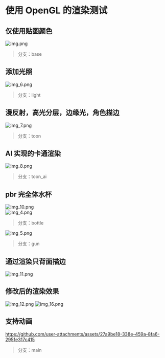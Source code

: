 # 使用 OpenGL 的渲染测试
## 仅使用贴图颜色
![img.png](img.png)
> 分支：base
## 添加光照
![img_6.png](img_6.png)
> 分支：light
## 漫反射，高光分层，边缘光，角色描边
![img_7.png](img_7.png)
> 分支：toon
## AI 实现的卡通渲染
![img_8.png](img_8.png)
> 分支：toon_ai
## pbr 完全体水杯
![img_10.png](img_10.png)<br>
![img_4.png](img_4.png)
> 分支：bottle

![img_5.png](img_5.png)
> 分支：gun
## 通过渲染只背面描边
![img_11.png](img_11.png)
## 修改后的渲染效果
![img_12.png](img_12.png)
![img_16.png](img_16.png)
## 支持动画
https://github.com/user-attachments/assets/27a9be18-338e-459a-8fa6-2951e317c415
> 分支：main
